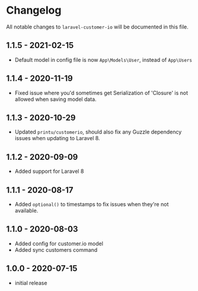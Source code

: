 # Changelog

All notable changes to `laravel-customer-io` will be documented in this file.

## 1.1.5 - 2021-02-15

* Default model in config file is now `App\Models\User`, instead of `App\Users`

## 1.1.4 - 2020-11-19

* Fixed issue where you'd sometimes get Serialization of 'Closure' is not allowed when saving model data.

## 1.1.3 - 2020-10-29

* Updated `printu/customerio`, should also fix any Guzzle dependency issues when updating to Laravel 8.

## 1.1.2 - 2020-09-09

* Added support for Laravel 8

## 1.1.1 - 2020-08-17

* Added `optional()` to timestamps to fix issues when they're not available.

## 1.1.0 - 2020-08-03

* Added config for customer.io model
* Added sync customers command

## 1.0.0 - 2020-07-15

* initial release
